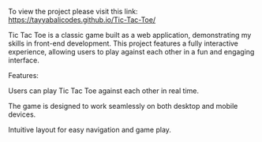 To view the project please visit this link: https://tayyabalicodes.github.io/Tic-Tac-Toe/

Tic Tac Toe is a classic game built as a web application, demonstrating my skills in front-end development. This project features a fully interactive experience, allowing users to play against each other in a fun and engaging interface.

Features:

Users can play Tic Tac Toe against each other in real time.

The game is designed to work seamlessly on both desktop and mobile devices.

Intuitive layout for easy navigation and game play.


